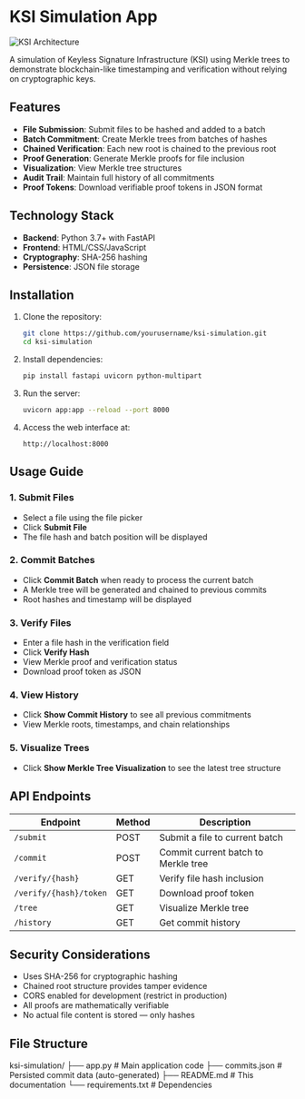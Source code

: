 # KSI Simulation App

![KSI Architecture](https://upload.wikimedia.org/wikipedia/commons/thumb/9/99/KSI_architecture.svg/800px-KSI_architecture.svg.png)

A simulation of Keyless Signature Infrastructure (KSI) using Merkle trees to demonstrate blockchain-like timestamping and verification without relying on cryptographic keys.

## Features

- **File Submission**: Submit files to be hashed and added to a batch
- **Batch Commitment**: Create Merkle trees from batches of hashes
- **Chained Verification**: Each new root is chained to the previous root
- **Proof Generation**: Generate Merkle proofs for file inclusion
- **Visualization**: View Merkle tree structures
- **Audit Trail**: Maintain full history of all commitments
- **Proof Tokens**: Download verifiable proof tokens in JSON format

## Technology Stack

- **Backend**: Python 3.7+ with FastAPI
- **Frontend**: HTML/CSS/JavaScript
- **Cryptography**: SHA-256 hashing
- **Persistence**: JSON file storage

## Installation

1. Clone the repository:

    ```bash
    git clone https://github.com/yourusername/ksi-simulation.git
    cd ksi-simulation
    ```

2. Install dependencies:

    ```bash
    pip install fastapi uvicorn python-multipart
    ```

3. Run the server:

    ```bash
    uvicorn app:app --reload --port 8000
    ```

4. Access the web interface at:

    ```
    http://localhost:8000
    ```

## Usage Guide

### 1. Submit Files

- Select a file using the file picker
- Click **Submit File**
- The file hash and batch position will be displayed

### 2. Commit Batches

- Click **Commit Batch** when ready to process the current batch
- A Merkle tree will be generated and chained to previous commits
- Root hashes and timestamp will be displayed

### 3. Verify Files

- Enter a file hash in the verification field
- Click **Verify Hash**
- View Merkle proof and verification status
- Download proof token as JSON

### 4. View History

- Click **Show Commit History** to see all previous commitments
- View Merkle roots, timestamps, and chain relationships

### 5. Visualize Trees

- Click **Show Merkle Tree Visualization** to see the latest tree structure

## API Endpoints

| Endpoint               | Method | Description                   |
|------------------------|--------|-------------------------------|
| `/submit`              | POST   | Submit a file to current batch |
| `/commit`              | POST   | Commit current batch to Merkle tree |
| `/verify/{hash}`       | GET    | Verify file hash inclusion     |
| `/verify/{hash}/token` | GET    | Download proof token           |
| `/tree`                | GET    | Visualize Merkle tree          |
| `/history`             | GET    | Get commit history             |

## Security Considerations

- Uses SHA-256 for cryptographic hashing
- Chained root structure provides tamper evidence
- CORS enabled for development (restrict in production)
- All proofs are mathematically verifiable
- No actual file content is stored — only hashes

## File Structure

ksi-simulation/
├── app.py # Main application code
├── commits.json # Persisted commit data (auto-generated)
├── README.md # This documentation
└── requirements.txt # Dependencies